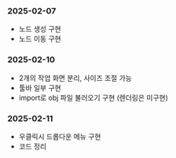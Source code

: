 ### 2025-02-07
- 노드 생성 구현
- 노드 이동 구현

### 2025-02-10
- 2개의 작업 화면 분리, 사이즈 조절 가능
- 툴바 일부 구현
- import로 obj 파일 불러오기 구현 (렌더링은 미구현)

### 2025-02-11
- 우클릭시 드롭다운 메뉴 구현
- 코드 정리
